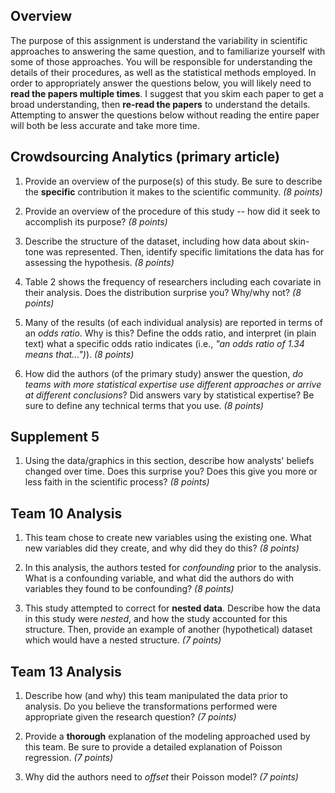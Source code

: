 ## Overview
The purpose of this assignment is understand the variability in scientific approaches to answering the same question, and to familiarize yourself with some of those approaches. You will be responsible for understanding the details of their procedures, as well as the statistical methods employed. In order to appropriately answer the questions below, you will likely need to **read the papers multiple times**. I suggest that you skim each paper to get a broad understanding, then **re-read the papers** to understand the details. Attempting to answer the questions below without reading the entire paper will both be less accurate and take more time.

## Crowdsourcing Analytics (primary article)

1. Provide an overview of the purpose(s) of this study. Be sure to describe the **specific** contribution it makes to the scientific community. _(8 points)_

2. Provide an overview of the procedure of this study -- how did it seek to accomplish its purpose? _(8 points)_

3. Describe the structure of the dataset, including how data about skin-tone was represented. Then, identify specific limitations the data has for assessing the hypothesis. _(8 points)_

4. Table 2 shows the frequency of researchers including each covariate in their analysis. Does the distribution surprise you? Why/why not? _(8 points)_

5. Many of the results (of each individual analysis) are reported in terms of an _odds ratio_. Why is this? Define the odds ratio, and interpret (in plain text) what a specific odds ratio indicates (i.e., _"an odds ratio of 1.34 means that...")_). _(8 points)_

6. How did the authors (of the primary study) answer the question, _do teams with more statistical expertise use different approaches or arrive at different conclusions_? Did answers vary by statistical expertise? Be sure to define any technical terms that you use. _(8 points)_

## Supplement 5

1. Using the data/graphics in this section, describe how analysts' beliefs changed over time. Does this surprise you? Does this give you more or less faith in the scientific process? _(8 points)_

## Team 10 Analysis

1. This team chose to create new variables using the existing one. What new variables did they create, and why did they do this? _(8 points)_

2. In this analysis, the authors tested for _confounding_ prior to the analysis. What is a confounding variable, and what did the authors do with variables they found to be confounding? _(8 points)_

3. This study attempted to correct for **nested data**. Describe how the data in this study were _nested_, and how the study accounted for this structure. Then, provide an example of another (hypothetical) dataset which would have a nested structure. _(7 points)_

## Team 13 Analysis

1. Describe how (and why) this team manipulated the data prior to analysis. Do you believe the transformations performed were appropriate given the research question? _(7 points)_

2. Provide a **thorough** explanation of the modeling approached used by this team. Be sure to provide a detailed explanation of Poisson regression. _(7 points)_

3. Why did the authors need to _offset_ their Poisson model? _(7 points)_
